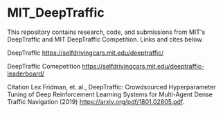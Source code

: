 # MIT_DeepTraffic
This repository contains research, code, and submissions from MIT's DeepTraffic and MIT DeepTraffic Competition. Links and cites below.

DeepTraffic
https://selfdrivingcars.mit.edu/deeptraffic/

DeepTraffic Comepetition
https://selfdrivingcars.mit.edu/deeptraffic-leaderboard/

Citation
Lex Fridman, et. al., DeepTraffic: Crowdsourced Hyperparameter Tuning of Deep Reinforcement Learning Systems for Multi-Agent Dense Traffic Navigation (2019) https://arxiv.org/pdf/1801.02805.pdf.
